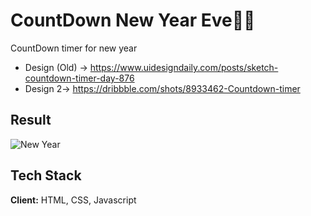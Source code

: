 # CountDown New Year Eve🎇🎇

CountDown timer for new year
- Design (Old) -> https://www.uidesigndaily.com/posts/sketch-countdown-timer-day-876
- Design 2-> https://dribbble.com/shots/8933462-Countdown-timer
## Result

![New Year]()


## Tech Stack

**Client:** HTML, CSS, Javascript



